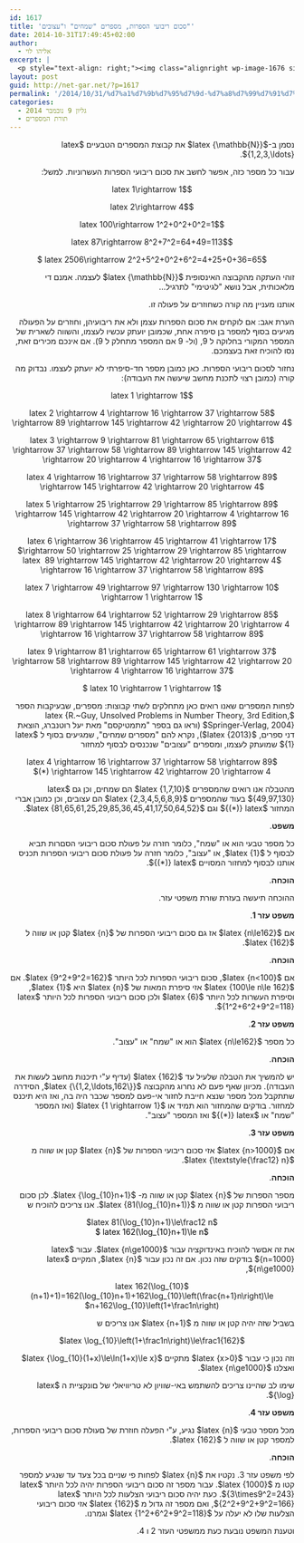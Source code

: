 ```yaml
---
id: 1617
title: 'סכום ריבועי הספרות, מספרים "שמחים" ו"עצובים"'
date: 2014-10-31T17:49:45+02:00
author:
  - אליהו לוי
excerpt: |
  <p style="text-align: right;"><img class="alignright wp-image-1676 size-full" src="http://net-gar.net/wp-content/uploads/2014/10/wath1.png" alt="" width="135" height="58" />מה שהמתמטיקה לא תהיה, היא יפה. ובגיליון הזה יש מאמר יפה על מספרים "שמחים ועצובים". הוא מספר על תהליך מסוים שאפשר לעשות על מספרים: לקחת את סכום ריבועי הספרות שלהם. זוהי פונקציה מן המספרים הטבעיים לעצמם. מה קורה כשחוזרים על התהליך? כלומר מפעילים את הפונקציה על מספר, ואז על ערך הפונקציה שהתקבל, ואז על הערך החדש שהתקבל, וכו'? האם אתם יכולים לנחש מה יקרה?</p>
layout: post
guid: http://net-gar.net/?p=1617
permalink: '/2014/10/31/%d7%a1%d7%9b%d7%95%d7%9d-%d7%a8%d7%99%d7%91%d7%95%d7%a2%d7%99-%d7%94%d7%a1%d7%a4%d7%a8%d7%95%d7%aa-%d7%9e%d7%a1%d7%a4%d7%a8%d7%99%d7%9d-%d7%a9%d7%9e%d7%97%d7%99%d7%9d-%d7%95%d7%a2%d7%a6%d7%95/'
categories:
  - גליון 9 נובמבר 2014
  - תורת המספרים
---
```

<p style="direction: rtl;">
  נסמן ב-$latex {\mathbb{N}}$ את קבוצת המספרים הטבעיים $latex {1,2,3,\ldots}$.
</p>

<p style="direction: rtl;">
  עבור כל מספר כזה, אפשר לחשב את סכום ריבועי הספרות העשרוניות. למשל:
</p>

<p style="direction: rtl; text-align: center;">
  $latex 1\rightarrow 1$
</p>

<p style="direction: rtl; text-align: center;">
  $latex 2\rightarrow 4$
</p>

<p style="direction: rtl; text-align: center;">
  $latex 100\rightarrow 1^2+0^2+0^2=1$
</p>

<p style="direction: rtl; text-align: center;">
  $latex 87\rightarrow 8^2+7^2=64+49=113$
</p>

<p style="direction: rtl; text-align: center;">
  $latex 2506\rightarrow 2^2+5^2+0^2+6^2=4+25+0+36=65 $
</p>

<p style="direction: rtl;">
  זוהי העתקה מהקבוצה האינסופית $latex {\mathbb{N}}$ לעצמה. אמנם די מלאכותית, אבל נושא "לגיטימי" לתרגיל&#8230;
</p>

<p style="direction: rtl;">
  אותנו מעניין מה קורה כשחוזרים על פעולה זו.
</p>

<p style="direction: rtl;">
  הערת אגב: אם לוקחים את סכום הספרות עצמן ולא את ריבועיהן, וחוזרים על הפעולה מגיעים בסוף למספר בן סיפרה אחת, שכמובן יועתק עכשיו לעצמו, והשווה לשארית של המספר המקורי בחלוקה ל 9, (ול- 9 אם המספר מתחלק ל 9). אם אינכם מכירים זאת, נסו להוכיח זאת בעצמכם.
</p>

<p style="direction: rtl;">
  נחזור לסכום ריבועי הספרות. כאן כמובן מספר חד-סיפרתי לא יועתק לעצמו. נבדוק מה קורה (כמובן רצוי לתכנת מחשב שיעשה את העבודה):
</p>

<p style="direction: rtl; text-align: center;">
  $latex 1 \rightarrow 1$
</p>

<p style="direction: rtl; text-align: center;">
  $latex 2 \rightarrow 4 \rightarrow 16 \rightarrow 37 \rightarrow 58 \rightarrow 89 \rightarrow 145 \rightarrow 42 \rightarrow 20 \rightarrow 4$
</p>

<p style="direction: rtl; text-align: center;">
  $latex 3 \rightarrow 9 \rightarrow 81 \rightarrow 65 \rightarrow 61 \rightarrow 37 \rightarrow 58 \rightarrow 89 \rightarrow 145 \rightarrow 42 \rightarrow 20 \rightarrow 4 \rightarrow 16 \rightarrow 37$
</p>

<p style="direction: rtl; text-align: center;">
  $latex 4 \rightarrow 16 \rightarrow 37 \rightarrow 58 \rightarrow 89 \rightarrow 145 \rightarrow 42 \rightarrow 20 \rightarrow 4$
</p>

<p style="direction: rtl; text-align: center;">
  $latex 5 \rightarrow 25 \rightarrow 29 \rightarrow 85 \rightarrow 89 \rightarrow 145 \rightarrow 42 \rightarrow 20 \rightarrow 4 \rightarrow 16 \rightarrow 37 \rightarrow 58 \rightarrow 89$
</p>

<p style="direction: rtl; text-align: center;">
  $latex 6 \rightarrow 36 \rightarrow 45 \rightarrow 41 \rightarrow 17 \rightarrow 50 \rightarrow 25 \rightarrow 29 \rightarrow 85 \rightarrow$<br /> $latex  89 \rightarrow 145 \rightarrow 42 \rightarrow 20 \rightarrow 4 \rightarrow 16 \rightarrow 37 \rightarrow 58 \rightarrow 89$
</p>

<p style="direction: rtl; text-align: center;">
  $latex 7 \rightarrow 49 \rightarrow 97 \rightarrow 130 \rightarrow 10 \rightarrow 1 \rightarrow 1$
</p>

<p style="direction: rtl; text-align: center;">
  $latex 8 \rightarrow 64 \rightarrow 52 \rightarrow 29 \rightarrow 85 \rightarrow 89 \rightarrow 145 \rightarrow 42 \rightarrow 20 \rightarrow 4 \rightarrow 16 \rightarrow 37 \rightarrow 58 \rightarrow 89$
</p>

<p style="direction: rtl; text-align: center;">
  $latex 9 \rightarrow 81 \rightarrow 65 \rightarrow 61 \rightarrow 37 \rightarrow 58 \rightarrow 89 \rightarrow 145 \rightarrow 42 \rightarrow 20 \rightarrow 4 \rightarrow 16 \rightarrow 37$
</p>

<p style="direction: rtl; text-align: center;">
  $latex 10 \rightarrow 1 \rightarrow 1 $
</p>

<p style="direction: rtl;">
  לפחות המספרים שאנו רואים כאן מתחלקים לשתי קבוצות: מספרים, שבעיקבות הספר $latex {R.~Guy, Unsolved Problems in Number Theory, 3rd Edition, Springer-Verlag, 2004}$ (וראו גם בספר "מתמטיקסם" מאת יעל רוטנברג, הוצאת דני ספרים, $latex {2013}$), נקרא להם "מספרים שמחים", שמגיעים בסוף ל $latex {1}$ שמועתק לעצמו, ומספרים "עצובים" שנכנסים לבסוף למחזור
</p>

<p style="direction: rtl;" align="center">
  $latex 4 \rightarrow 16 \rightarrow 37 \rightarrow 58 \rightarrow 89 \rightarrow 145 \rightarrow 42 \rightarrow 20 \rightarrow 4 (*)$
</p>

<p style="direction: rtl;">
  מהטבלה אנו רואים שהמספרים $latex {1,7,10}$ הם שמחים, וכן גם $latex {49,97,130}$ בעוד שהמספרים $latex {2,3,4,5,6,8,9}$ הם עצובים, וכן כמובן אברי המחזור $latex {(*)}$ וגם $latex {81,65,61,25,29,85,36,45,41,17,50,64,52}$.
</p>

<p style="direction: rtl;">
  <b>משפט</b>.
</p>

<p style="direction: rtl;">
  כל מספר טבעי הוא או "שמח", כלומר חזרה על פעולת סכום ריבועי הסםרות תביא לבסוף ל $latex {1}$, או "עצוב", כלומר חזרה על פעולת סכום ריבועי הספרות תכניס אותנו לבסוף למחזור המסויים $latex {(*)}$.
</p>

<p style="direction: rtl;">
  <b>הוכחה</b>.
</p>

<p style="direction: rtl;">
  ההוכחה תיעשה בעזרת שורת משפטי עזר.
</p>

<p style="direction: rtl;">
  <b>משפט עזר 1</b>.
</p>

<p style="direction: rtl;">
  אם $latex {n\le162}$ אז גם סכום ריבועי הספרות של $latex {n}$ קטן או שווה ל $latex {162}$.
</p>

<p style="direction: rtl;">
  <b>הוכחה</b>.
</p>

<p style="direction: rtl;">
  אם $latex {n<100}$, סכום ריבועי הספרות לכל היותר $latex {9^2+9^2=162}$. אם $latex {100\le n\le 162}$ אזי סיפרת המאות של $latex {n}$ היא $latex {1}$, וסיפרת העשרות לכל היותר $latex {6}$ ולכן סכום ריבועי הספרות לכל היותר $latex {1^2+6^2+9^2=118}$.
</p>

<p style="direction: rtl;">
  <b>משפט עזר 2</b>.
</p>

<p style="direction: rtl;">
  כל מספר $latex {n\le162}$ הוא או "שמח" או "עצוב".
</p>

<p style="direction: rtl;">
  <b>הוכחה</b>.
</p>

<p style="direction: rtl;">
  יש להמשיך את הטבלה שלעיל עד $latex {162}$ (עדיף ע"י תיכנות מחשב לעשות את העבודה). מכיוון שאף פעם לא נחרוג מהקבוצה $latex {\{1,2,\ldots,162\}}$, הסידרה שתתקבל מכל מספר שנצא חייבת לחזור אי-פעם למספר שכבר היה בה, ואז היא תיכנס למחזור. בודקים שהמחזור הוא תמיד או $latex {1 \rightarrow 1}$ (ואז המספר "שמח" או $latex {(*)}$ ואז המספר "עצוב".
</p>

<p style="direction: rtl;">
  <b>משפט עזר 3</b>.
</p>

<p style="direction: rtl;">
  אם $latex {n>1000}$ אזי סכום ריבועי הספרות של $latex {n}$ קטן או שווה מ $latex {\textstyle{\frac12} n}$.
</p>

<p style="direction: rtl;">
  <b>הוכחה</b>.
</p>

<p style="direction: rtl;">
  מספר הספרות של $latex {n}$ קטן או שווה מ- $latex {\log_{10}n+1}$. לכן סכום ריבועי הספרות קטן או שווה מ $latex {81(\log_{10}n+1)}$. אנו צריכים להוכיח ש
</p>

<p style="direction: rtl; text-align: center;">
  $latex 81(\log_{10}n+1)\le\frac12 n$<br /> <span style="color: #000000;">$latex 162(\log_{10}n+1)\le n $</span>
</p>

<p style="direction: rtl;">
  את זה אםשר להוכיח באינדוקציה עבור $latex {n\ge1000}$. עבור $latex {n=1000}$ בודקים שזה נכון. אם זה נכון עבור $latex {n}$, המקיים $latex {n\ge1000}$,
</p>

<p style="direction: rtl;" align="center">
  $latex 162(\log_{10}(n+1)+1)=162(\log_{10}n+1)+162\log_{10}\left(\frac{n+1}n\right)\le n+162\log_{10}\left(1+\frac1n\right)$
</p>

<p style="direction: rtl;">
  בשביל שזה יהיה קטן או שווה מ $latex {n+1}$ אנו צריכים ש
</p>

<p style="direction: rtl;" align="center">
  $latex \log_{10}\left(1+\frac1n\right)\le\frac1{162}$
</p>

<p style="direction: rtl;">
  וזה נכון כי עבור $latex {x>0}$ מתקיים $latex {\log_{10}(1+x)\le\ln(1+x)\le x}$ ואצלנו $latex {n\ge1000}$.
</p>

<p style="direction: rtl;">
  שימו לב שהיינו צריכים להשתמש באי-שוויון לא טריוויאלי של םונקציית ה $latex {\log}$.
</p>

<p style="direction: rtl;">
  <b>משפט עזר 4</b>.
</p>

<p style="direction: rtl;">
  מכל מספר טבעי $latex {n}$ נגיע, ע"י הפעלה חוזרת של םעולת סכום ריבועי הספרות, למספר קטן או שווה ל $latex {162}$.
</p>

<p style="direction: rtl;">
  <b>הוכחה</b>.
</p>

<p style="direction: rtl;">
  לפי משפט עזר 3. נקטיו את $latex {n}$ לפחות פי שניים בכל צעד עד שנגיע למספר קטו מ $latex {1000}$. עבור מספר זה סכום ריבועי הספרות יהיה לכל היותר $latex {3\times9^2=243}$. כעת יהיה סכום ריבועי הצלעות לכל היותר $latex {2^2+9^2+9^2=166}$, ואם מספר זה גדול מ $latex {162}$ אזי סכום ריבועי הצלעות שלו לא יעלה על $latex {1^2+6^2+9^2=118}$ וגמרנו.
</p>

<p style="direction: rtl;">
  וטענת המשפט נובעת כעת ממשפטי העזר 2 ו 4.
</p>